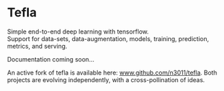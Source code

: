 # Tefla
Simple end-to-end deep learning with tensorflow.  
Support for data-sets, data-augmentation, models, training, prediction, metrics, and serving.

Documentation coming soon...

An active fork of tefla is available here: www.github.com/n3011/tefla. Both projects are evolving independently, with a cross-pollination of ideas.
